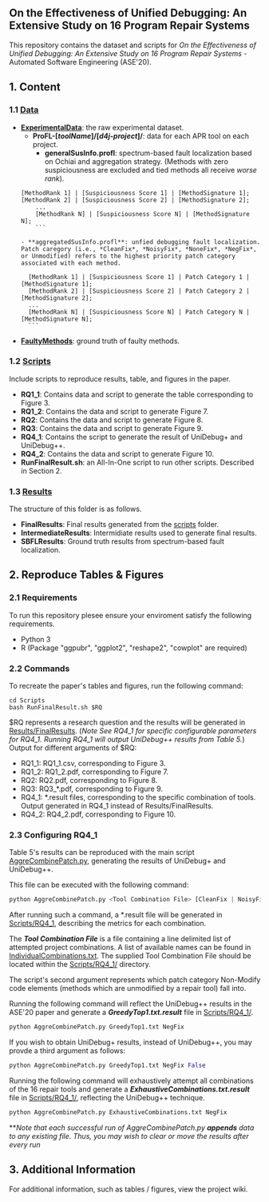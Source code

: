 ## On the Effectiveness of Unified Debugging: An Extensive Study on 16 Program Repair Systems ##
 
This repository contains the dataset and scripts for *On the Effectiveness of Unified Debugging: An Extensive Study on 16 Program Repair Systems* - Automated Software Engineering (ASE'20).

## 1.  Content ##

### 1.1 [Data](Data/) ###

- **[ExperimentalData](Data/ExperimentalData/)**: the raw experimental dataset.
    -  **ProFL-\[*toolName*]/\[*d4j-project*]/**: data for each APR tool on each project.
	    - **generalSusInfo.profl**: spectrum-based fault localization based on Ochiai and aggregation strategy.  (Methods with zero suspiciousness are excluded and tied methods all  receive *worse rank*).
	``` 
	[MethodRank 1] | [Suspiciousness Score 1] | [MethodSignature 1]; 
	[MethodRank 2] | [Suspiciousness Score 2] | [MethodSignature 2];
    	...
    	[MethodRank N] | [Suspiciousness Score N] | [MethodSignature N];
    	```

	- **aggregatedSusInfo.profl**: unfied debugging fault localization.  Patch caregory (i.e., *CleanFix*, *NoisyFix*, *NoneFix*, *NegFix*, or Unmodified) refers to the highest priority patch category associated with each method. 
	```
    	[MethodRank 1] | [Suspiciousness Score 1] | Patch Category 1 | [MethodSignature 1];
    	[MethodRank 2] | [Suspiciousness Score 2] | Patch Category 2 | [MethodSignature 2];
    	...
    	[MethodRank N] | [Suspiciousness Score N] | Patch Category N | [MethodSignature N];
    	```
-  **[FaultyMethods](Data/FaultyMethods/)**: ground truth of faulty methods.



### 1.2 [Scripts](Scripts/) ###
Include scripts to reproduce results, table, and figures in the paper.


- **RQ1_1**: Contains data and script to generate the table corresponding to Figure 3.
- **RQ1_2**: Contains the data and script to generate Figure 7.
- **RQ2**: Contains the data and script to generate Figure 8.
- **RQ3**: Contains the data and script to generate Figure 9.
- **RQ4_1**: Contains the script to generate the result of UniDebug+ and UniDebug++.
- **RQ4_2**: Contains the data and script to generate Figure 10.
- **RunFinalResult.sh**: an All-In-One script to run other scripts. Described in Section 2.

### 1.3 [Results](Results/) ###

The structure of this folder is as follows.
 
 - **FinalResults**: Final results generated from the [scripts](Scripts/) folder.
 - **IntermediateResults**: Intermidiate results used to generate final results.
 - **SBFLResults**: Ground truth results from spectrum-based fault localization.


## 2. Reproduce Tables & Figures ##

### 2.1  Requirements ###
 To run this repository plesee ensure your enviroment satisfy the following requirements.
 - Python 3
 - R (Package "ggpubr", "ggplot2", "reshape2", "cowplot" are required)

### 2.2 Commands ###
To recreate the paper's tables and figures, run the following command:

```
cd Scripts
bash RunFinalResult.sh $RQ
```
$RQ represents a research question and the results will be generated in [Results/FinalResults](Results/FinalResults). (*Note See RQ4_1 for specific configurable parameters for RQ4_1. Running RQ4_1 will output UniDebug++ results from Table 5.*) Output for different arguments of $RQ:

- RQ1_1: RQ1_1.csv, corresponding to Figure 3.
- RQ1_2: RQ1_2.pdf, corresponding to Figure 7.
- RQ2: RQ2.pdf, corresponding to Figure 8.
- RQ3: RQ3_*.pdf, corresponding to Figure 9.
- RQ4_1: *.result files, corresponding to the specific combination of tools. Output generated in RQ4_1 instead of Results/FinalResults. 
- RQ4_2: RQ4_2.pdf, corresponding to Figure 10.

### 2.3 Configuring RQ4_1 ###

Table 5's results can be reproduced with the main script [AggreCombinePatch.py](Scripts/RQ4_1/AggreCombinePatch.py), generating the results of UniDebug+ and UniDebug++.

This file can be executed with the following command:

``` python
python AggreCombinePatch.py <Tool Combination File> [CleanFix | NoisyFix | NoneFix | NegFix]
```
After running such a command, a \*.result file will be generated in [Scripts/RQ4_1](Scripts/RQ4_1), describing the metrics for each combination.

The ***Tool Combination File*** is a file containing a line delimited list of attempted project combinations.
A list of available names can be found in [IndividualCombinations.txt](Scripts/RQ4_1/IndividualCombinations.txt).
The supplied Tool Combination File should be located within the [Scripts/RQ4_1/](Scripts/RQ4_1/) directory.

The script's second argument represents which patch category Non-Modify code elements (methods which are unmodified by a repair tool) fall into.

Running the following command will reflect the UniDebug++ results in the ASE'20 paper and generate a ***GreedyTop1.txt.result*** file in [Scripts/RQ4_1/](Scripts/RQ4_1/).

``` python
python AggreCombinePatch.py GreedyTop1.txt NegFix
```
If you wish to obtain UniDebug+ results, instead of UniDebug++, you may provde a third argument as follows:

``` python
python AggreCombinePatch.py GreedyTop1.txt NegFix False
```

Running the following command will exhaustively attempt all combinations of the 16 repair tools and generate a ***ExhaustiveCombinations.txt.result*** file in [Scripts/RQ4_1/](Scripts/RQ4_1/), reflecting the UniDebug++ technique.

``` python
python AggreCombinePatch.py ExhaustiveCombinations.txt NegFix
```

\*\**Note that each successful run of AggreCombinePatch.py ***appends*** data to any existing file. Thus, you may wish to clear or move the results after every run*

## 3. Additional Information ##
For additional information, such as tables / figures, view the project wiki.


